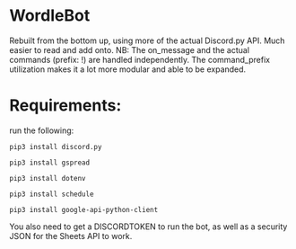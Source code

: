 # WordleBot
Rebuilt from the bottom up, using more of the actual Discord.py API. Much easier to read and add onto. 
NB:
The on_message and the actual commands (prefix: !) are handled independently. The command_prefix utilization makes it a lot more modular and able to be expanded.

# Requirements:
run the following:

```pip3 install discord.py```

```pip3 install gspread``` 

```pip3 install dotenv``` 

```pip3 install schedule``` 

```pip3 install google-api-python-client``` 

You also need to get a DISCORDTOKEN to run the bot, as well as a security JSON for the Sheets API to work.
